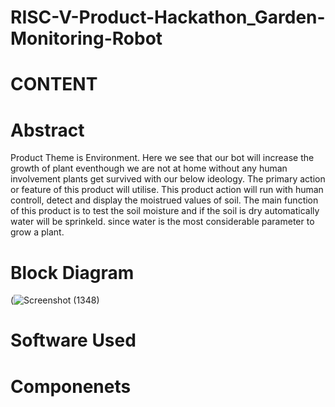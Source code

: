 # RISC-V-Product-Hackathon_Garden-Monitoring-Robot

# CONTENT


# Abstract

Product Theme is Environment. Here we see that our bot will increase the growth of plant eventhough we are not at home without any human involvement plants get survived with our below ideology. The primary action or feature of this product will utilise. This product action will run with human controll, detect and display the moistrued values of soil. The main function of this product is to test the soil moisture and if the soil is dry automatically water will be sprinkeld. since water is the most considerable parameter to grow a plant.


# Block Diagram

(![Screenshot (1348)](https://github.com/sajjapratyusha/RISC-V-Product-Hackathon_Garden-Monitoring-Robot/assets/109581140/8830e0a6-5a84-4ee7-ba18-52da21247df0)



# Software Used

# Componenets

